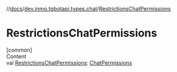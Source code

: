 //[docs](../../index.md)/[dev.inmo.tgbotapi.types.chat](index.md)/[RestrictionsChatPermissions](-restrictions-chat-permissions.md)



# RestrictionsChatPermissions  
[common]  
Content  
val [RestrictionsChatPermissions](-restrictions-chat-permissions.md): [ChatPermissions](-chat-permissions/index.md)  



